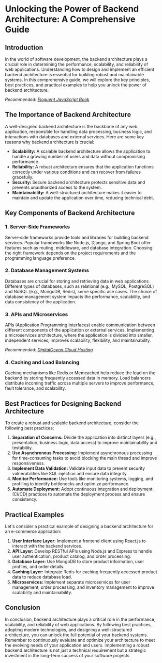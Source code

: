 # Unlocking the Power of Backend Architecture: A Comprehensive Guide

## Introduction

In the world of software development, the backend architecture plays a crucial role in determining the performance, scalability, and reliability of web applications. Understanding how to design and implement an efficient backend architecture is essential for building robust and maintainable systems. In this comprehensive guide, we will explore the key principles, best practices, and practical examples to help you unlock the power of backend architecture.

*Recommended: <a href="https://amazon.com/dp/B07C3KLQWX?tag=aiblogcontent-20" target="_blank" rel="nofollow sponsored">Eloquent JavaScript Book</a>*


## The Importance of Backend Architecture

A well-designed backend architecture is the backbone of any web application, responsible for handling data processing, business logic, and interactions with databases and external services. Here are some key reasons why backend architecture is crucial:

- **Scalability:** A scalable backend architecture allows the application to handle a growing number of users and data without compromising performance.
- **Reliability:** A robust architecture ensures that the application functions correctly under various conditions and can recover from failures gracefully.
- **Security:** Secure backend architecture protects sensitive data and prevents unauthorized access to the system.
- **Maintainability:** A well-structured architecture makes it easier to maintain and update the application over time, reducing technical debt.

## Key Components of Backend Architecture

### 1. Server-Side Frameworks

Server-side frameworks provide tools and libraries for building backend services. Popular frameworks like Node.js, Django, and Spring Boot offer features such as routing, middleware, and database integration. Choosing the right framework depends on the project requirements and the programming language preference.

### 2. Database Management Systems

Databases are crucial for storing and retrieving data in web applications. Different types of databases, such as relational (e.g., MySQL, PostgreSQL) and NoSQL (e.g., MongoDB, Redis), serve specific use cases. The choice of database management system impacts the performance, scalability, and data consistency of the application.

### 3. APIs and Microservices

APIs (Application Programming Interfaces) enable communication between different components of the application or external services. Implementing a microservices architecture, where the application is divided into smaller, independent services, improves scalability, flexibility, and maintainability.


*Recommended: <a href="https://digitalocean.com" target="_blank" rel="nofollow sponsored">DigitalOcean Cloud Hosting</a>*

### 4. Caching and Load Balancing

Caching mechanisms like Redis or Memcached help reduce the load on the backend by storing frequently accessed data in memory. Load balancers distribute incoming traffic across multiple servers to improve performance, fault tolerance, and scalability.

## Best Practices for Designing Backend Architecture

To create a robust and scalable backend architecture, consider the following best practices:

1. **Separation of Concerns:** Divide the application into distinct layers (e.g., presentation, business logic, data access) to improve maintainability and testability.
2. **Use Asynchronous Processing:** Implement asynchronous processing for time-consuming tasks to avoid blocking the main thread and improve responsiveness.
3. **Implement Data Validation:** Validate input data to prevent security vulnerabilities like SQL injection and ensure data integrity.
4. **Monitor Performance:** Use tools like monitoring systems, logging, and profiling to identify bottlenecks and optimize performance.
5. **Automate Deployment:** Adopt continuous integration and deployment (CI/CD) practices to automate the deployment process and ensure consistency.

## Practical Examples

Let's consider a practical example of designing a backend architecture for an e-commerce application:

1. **User Interface Layer:** Implement a frontend client using React.js to interact with the backend services.
2. **API Layer:** Develop RESTful APIs using Node.js and Express to handle user authentication, product catalog, and order processing.
3. **Database Layer:** Use MongoDB to store product information, user profiles, and order details.
4. **Caching Layer:** Integrate Redis for caching frequently accessed product data to reduce database load.
5. **Microservices:** Implement separate microservices for user management, order processing, and inventory management to improve scalability and maintainability.

## Conclusion

In conclusion, backend architecture plays a critical role in the performance, scalability, and reliability of web applications. By following best practices, adopting modern technologies, and designing a well-structured architecture, you can unlock the full potential of your backend systems. Remember to continuously evaluate and optimize your architecture to meet the evolving needs of your application and users. Implementing a robust backend architecture is not just a technical requirement but a strategic investment in the long-term success of your software projects.